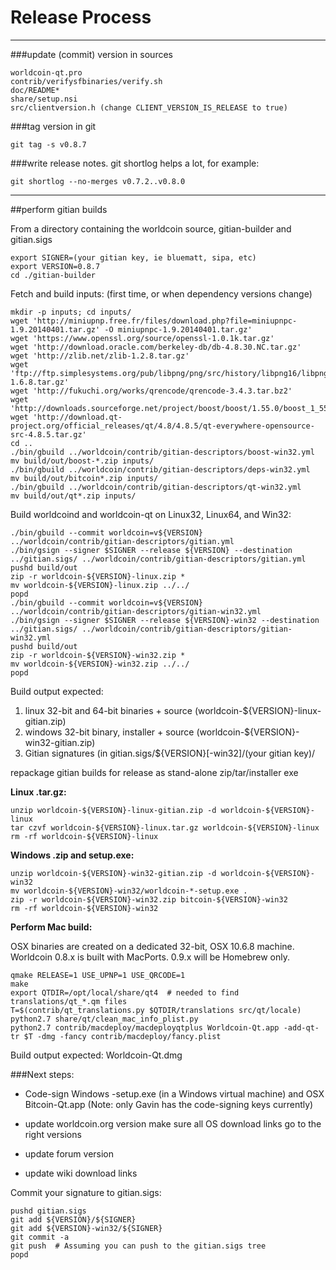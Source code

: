 Release Process
====================

* * *

###update (commit) version in sources


	worldcoin-qt.pro
	contrib/verifysfbinaries/verify.sh
	doc/README*
	share/setup.nsi
	src/clientversion.h (change CLIENT_VERSION_IS_RELEASE to true)

###tag version in git

	git tag -s v0.8.7

###write release notes. git shortlog helps a lot, for example:

	git shortlog --no-merges v0.7.2..v0.8.0

* * *

##perform gitian builds

 From a directory containing the worldcoin source, gitian-builder and gitian.sigs
  
	export SIGNER=(your gitian key, ie bluematt, sipa, etc)
	export VERSION=0.8.7
	cd ./gitian-builder

 Fetch and build inputs: (first time, or when dependency versions change)

	mkdir -p inputs; cd inputs/
	wget 'http://miniupnp.free.fr/files/download.php?file=miniupnpc-1.9.20140401.tar.gz' -O miniupnpc-1.9.20140401.tar.gz'
	wget 'https://www.openssl.org/source/openssl-1.0.1k.tar.gz'
	wget 'http://download.oracle.com/berkeley-db/db-4.8.30.NC.tar.gz'
	wget 'http://zlib.net/zlib-1.2.8.tar.gz'
	wget 'ftp://ftp.simplesystems.org/pub/libpng/png/src/history/libpng16/libpng-1.6.8.tar.gz'
	wget 'http://fukuchi.org/works/qrencode/qrencode-3.4.3.tar.bz2'
	wget 'http://downloads.sourceforge.net/project/boost/boost/1.55.0/boost_1_55_0.tar.bz2'
	wget 'http://download.qt-project.org/official_releases/qt/4.8/4.8.5/qt-everywhere-opensource-src-4.8.5.tar.gz'
	cd ..
	./bin/gbuild ../worldcoin/contrib/gitian-descriptors/boost-win32.yml
	mv build/out/boost-*.zip inputs/
	./bin/gbuild ../worldcoin/contrib/gitian-descriptors/deps-win32.yml
	mv build/out/bitcoin*.zip inputs/
	./bin/gbuild ../worldcoin/contrib/gitian-descriptors/qt-win32.yml
	mv build/out/qt*.zip inputs/


 Build worldcoind and worldcoin-qt on Linux32, Linux64, and Win32:
  
	./bin/gbuild --commit worldcoin=v${VERSION} ../worldcoin/contrib/gitian-descriptors/gitian.yml
	./bin/gsign --signer $SIGNER --release ${VERSION} --destination ../gitian.sigs/ ../worldcoin/contrib/gitian-descriptors/gitian.yml
	pushd build/out
	zip -r worldcoin-${VERSION}-linux.zip *
	mv worldcoin-${VERSION}-linux.zip ../../
	popd
	./bin/gbuild --commit worldcoin=v${VERSION} ../worldcoin/contrib/gitian-descriptors/gitian-win32.yml
	./bin/gsign --signer $SIGNER --release ${VERSION}-win32 --destination ../gitian.sigs/ ../worldcoin/contrib/gitian-descriptors/gitian-win32.yml
	pushd build/out
	zip -r worldcoin-${VERSION}-win32.zip *
	mv worldcoin-${VERSION}-win32.zip ../../
	popd

  Build output expected:

  1. linux 32-bit and 64-bit binaries + source (worldcoin-${VERSION}-linux-gitian.zip)
  2. windows 32-bit binary, installer + source (worldcoin-${VERSION}-win32-gitian.zip)
  3. Gitian signatures (in gitian.sigs/${VERSION}[-win32]/(your gitian key)/

repackage gitian builds for release as stand-alone zip/tar/installer exe

**Linux .tar.gz:**

	unzip worldcoin-${VERSION}-linux-gitian.zip -d worldcoin-${VERSION}-linux
	tar czvf worldcoin-${VERSION}-linux.tar.gz worldcoin-${VERSION}-linux
	rm -rf worldcoin-${VERSION}-linux

**Windows .zip and setup.exe:**

	unzip worldcoin-${VERSION}-win32-gitian.zip -d worldcoin-${VERSION}-win32
	mv worldcoin-${VERSION}-win32/worldcoin-*-setup.exe .
	zip -r worldcoin-${VERSION}-win32.zip bitcoin-${VERSION}-win32
	rm -rf worldcoin-${VERSION}-win32

**Perform Mac build:**

  OSX binaries are created on a dedicated 32-bit, OSX 10.6.8 machine.
  Worldcoin 0.8.x is built with MacPorts.  0.9.x will be Homebrew only.

	qmake RELEASE=1 USE_UPNP=1 USE_QRCODE=1
	make
	export QTDIR=/opt/local/share/qt4  # needed to find translations/qt_*.qm files
	T=$(contrib/qt_translations.py $QTDIR/translations src/qt/locale)
	python2.7 share/qt/clean_mac_info_plist.py
	python2.7 contrib/macdeploy/macdeployqtplus Worldcoin-Qt.app -add-qt-tr $T -dmg -fancy contrib/macdeploy/fancy.plist

 Build output expected: Worldcoin-Qt.dmg

###Next steps:

* Code-sign Windows -setup.exe (in a Windows virtual machine) and
  OSX Bitcoin-Qt.app (Note: only Gavin has the code-signing keys currently)

* update worldcoin.org version
  make sure all OS download links go to the right versions

* update forum version

* update wiki download links

Commit your signature to gitian.sigs:

	pushd gitian.sigs
	git add ${VERSION}/${SIGNER}
	git add ${VERSION}-win32/${SIGNER}
	git commit -a
	git push  # Assuming you can push to the gitian.sigs tree
	popd
